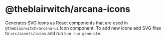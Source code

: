 # @theblairwitch/arcana-icons

Generates SVG icons as React components that are used in `@theblairwitch/arcana-ui` Icon component. To add new icons add SVG files to `arc/assets/icons` and run `bun run generate`.
